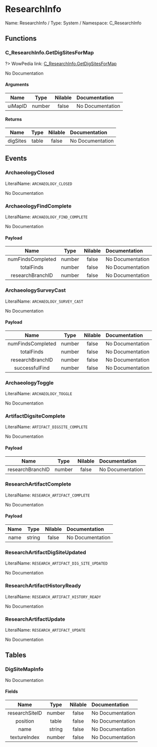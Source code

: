 # ResearchInfo

Name: ResearchInfo / Type: System / Namespace: C_ResearchInfo

## Functions

### C_ResearchInfo.GetDigSitesForMap
?> WowPedia link: [C_ResearchInfo.GetDigSitesForMap](https://wow.gamepedia.com/API_C_ResearchInfo.GetDigSitesForMap)

No Documentation

#### Arguments
|Name|Type|Nilable|Documentation|
|:---:|:---:|:---:|:---|
|uiMapID|number|false|No Documentation|
#### Returns
|Name|Type|Nilable|Documentation|
|:---:|:---:|:---:|:---|
|digSites|table|false|No Documentation|
## Events

### ArchaeologyClosed
LiteralName: `ARCHAEOLOGY_CLOSED`

No Documentation

### ArchaeologyFindComplete
LiteralName: `ARCHAEOLOGY_FIND_COMPLETE`

No Documentation

#### Payload
|Name|Type|Nilable|Documentation|
|:---:|:---:|:---:|:---|
|numFindsCompleted|number|false|No Documentation|
|totalFinds|number|false|No Documentation|
|researchBranchID|number|false|No Documentation|
### ArchaeologySurveyCast
LiteralName: `ARCHAEOLOGY_SURVEY_CAST`

No Documentation

#### Payload
|Name|Type|Nilable|Documentation|
|:---:|:---:|:---:|:---|
|numFindsCompleted|number|false|No Documentation|
|totalFinds|number|false|No Documentation|
|researchBranchID|number|false|No Documentation|
|successfulFind|number|false|No Documentation|
### ArchaeologyToggle
LiteralName: `ARCHAEOLOGY_TOGGLE`

No Documentation

### ArtifactDigsiteComplete
LiteralName: `ARTIFACT_DIGSITE_COMPLETE`

No Documentation

#### Payload
|Name|Type|Nilable|Documentation|
|:---:|:---:|:---:|:---|
|researchBranchID|number|false|No Documentation|
### ResearchArtifactComplete
LiteralName: `RESEARCH_ARTIFACT_COMPLETE`

No Documentation

#### Payload
|Name|Type|Nilable|Documentation|
|:---:|:---:|:---:|:---|
|name|string|false|No Documentation|
### ResearchArtifactDigSiteUpdated
LiteralName: `RESEARCH_ARTIFACT_DIG_SITE_UPDATED`

No Documentation

### ResearchArtifactHistoryReady
LiteralName: `RESEARCH_ARTIFACT_HISTORY_READY`

No Documentation

### ResearchArtifactUpdate
LiteralName: `RESEARCH_ARTIFACT_UPDATE`

No Documentation

## Tables

### DigSiteMapInfo

No Documentation

#### Fields
|Name|Type|Nilable|Documentation|
|:---:|:---:|:---:|:---|
|researchSiteID|number|false|No Documentation|
|position|table|false|No Documentation|
|name|string|false|No Documentation|
|textureIndex|number|false|No Documentation|